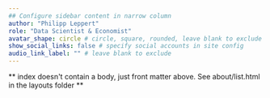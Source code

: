```yaml
---
## Configure sidebar content in narrow column
author: "Philipp Leppert"
role: "Data Scientist & Economist"
avatar_shape: circle # circle, square, rounded, leave blank to exclude
show_social_links: false # specify social accounts in site config
audio_link_label: "" # leave blank to exclude
---
```


** index doesn't contain a body, just front matter above.
See about/list.html in the layouts folder **
